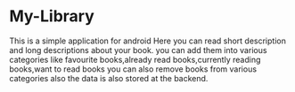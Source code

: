 # My-Library
This is a simple application for android
Here you can read short description and long descriptions about your book.
you can add them into various categories like favourite books,already read books,currently reading books,want to read books
you can also remove books from various categories also
the data is also stored at the backend.
